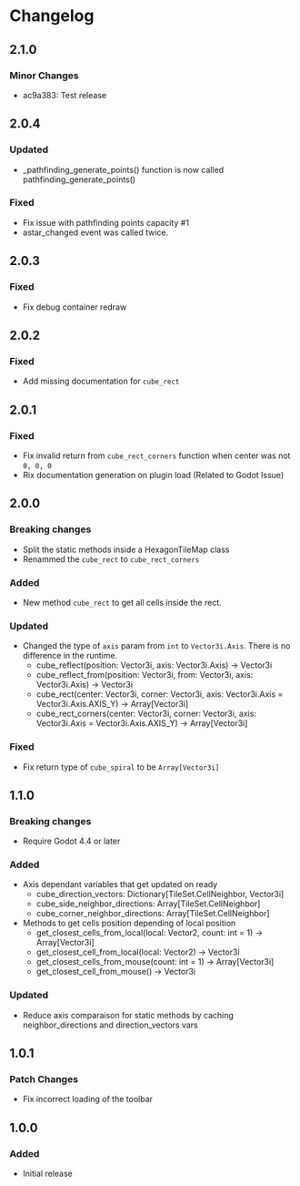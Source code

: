 # Changelog

## 2.1.0

### Minor Changes

- ac9a383: Test release

## 2.0.4

### Updated

- \_pathfinding_generate_points() function is now called pathfinding_generate_points()

### Fixed

- Fix issue with pathfinding points capacity #1
- astar_changed event was called twice.

## 2.0.3

### Fixed

- Fix debug container redraw

## 2.0.2

### Fixed

- Add missing documentation for `cube_rect`

## 2.0.1

### Fixed

- Fix invalid return from `cube_rect_corners` function when center was not `0, 0, 0`
- Rix documentation generation on plugin load (Related to Godot Issue)

## 2.0.0

### Breaking changes

- Split the static methods inside a HexagonTileMap class
- Renammed the `cube_rect` to `cube_rect_corners`

### Added

- New method `cube_rect` to get all cells inside the rect.

### Updated

- Changed the type of `axis` param from `int` to `Vector3i.Axis`. There is no difference in the runtime.
  - cube_reflect(position: Vector3i, axis: Vector3i.Axis) -> Vector3i
  - cube_reflect_from(position: Vector3i, from: Vector3i, axis: Vector3i.Axis) -> Vector3i
  - cube_rect(center: Vector3i, corner: Vector3i, axis: Vector3i.Axis = Vector3i.Axis.AXIS_Y) -> Array[Vector3i]
  - cube_rect_corners(center: Vector3i, corner: Vector3i, axis: Vector3i.Axis = Vector3i.Axis.AXIS_Y) -> Array[Vector3i]

### Fixed

- Fix return type of `cube_spiral` to be `Array[Vector3i]`

## 1.1.0

### Breaking changes

- Require Godot 4.4 or later

### Added

- Axis dependant variables that get updated on ready
  - cube_direction_vectors: Dictionary[TileSet.CellNeighbor, Vector3i]
  - cube_side_neighbor_directions: Array[TileSet.CellNeighbor]
  - cube_corner_neighbor_directions: Array[TileSet.CellNeighbor]
- Methods to get cells position depending of local position
  - get_closest_cells_from_local(local: Vector2, count: int = 1) -> Array[Vector3i]
  - get_closest_cell_from_local(local: Vector2) -> Vector3i
  - get_closest_cells_from_mouse(count: int = 1) -> Array[Vector3i]
  - get_closest_cell_from_mouse() -> Vector3i

### Updated

- Reduce axis comparaison for static methods by caching neighbor_directions and direction_vectors vars

## 1.0.1

### Patch Changes

- Fix incorrect loading of the toolbar

## 1.0.0

### Added

- Initial release
